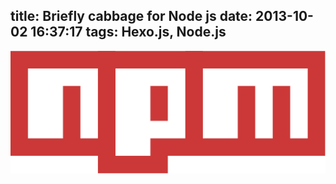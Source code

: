 title: Briefly cabbage for Node js
date: 2013-10-02 16:37:17
tags: Hexo.js, Node.js
---

![Alt text](images/npm.png)
